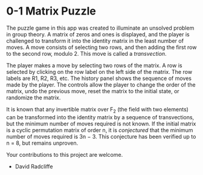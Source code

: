 # 0-1 Matrix Puzzle

The puzzle game in this app was created to illuminate an unsolved problem in group theory.
A matrix of zeros and ones is displayed, and the player is challenged to transform it into
the identity matrix in the least number of moves. A move consists of selecting two rows,
and then adding the first row to the second row, modulo 2. This move is called a *transvection*.

The player makes a move by selecting two rows of the matrix. A row is selected by clicking on the
row label on the left side of the matrix. The row labels are R1, R2, R3, etc. The history
panel shows the sequence of moves made by the player. The controls allow the player to
change the order of the matrix, undo the previous move, reset the matrix to the initial state,
or randomize the matrix.

It is known that any invertible matrix over F<sub>2</sub>
(the field with two elements) can be transformed into the identity matrix
by a sequence of transvections, but the minimum number of moves required is not known.
If the initial matrix is a cyclic permutation matrix of order n, it is *conjectured* that
the minimum number of moves required is 3n &minus; 3. This conjecture has been verified
up to n = 8, but remains unproven.

Your contributions to this project are welcome.

- David Radcliffe